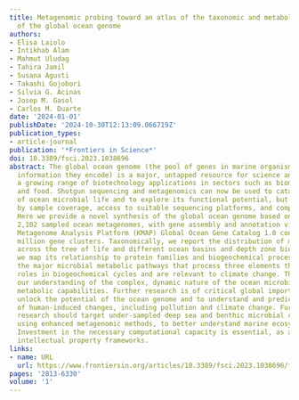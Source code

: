 ```yaml
---
title: Metagenomic probing toward an atlas of the taxonomic and metabolic foundations
  of the global ocean genome
authors:
- Elisa Laiolo
- Intikhab Alam
- Mahmut Uludag
- Tahira Jamil
- Susana Agusti
- Takashi Gojobori
- Silvia G. Acinas
- Josep M. Gasol
- Carlos M. Duarte
date: '2024-01-01'
publishDate: '2024-10-30T12:13:09.066719Z'
publication_types:
- article-journal
publication: '*Frontiers in Science*'
doi: 10.3389/fsci.2023.1038696
abstract: The global ocean genome (the pool of genes in marine organisms and the functional
  information they encode) is a major, untapped resource for science and society with
  a growing range of biotechnology applications in sectors such as biomedicine, energy,
  and food. Shotgun sequencing and metagenomics can now be used to catalog the diversity
  of ocean microbial life and to explore its functional potential, but has been limited
  by sample coverage, access to suitable sequencing platforms, and computational capacity.
  Here we provide a novel synthesis of the global ocean genome based on analysis of
  2,102 sampled ocean metagenomes, with gene assembly and annotation via the KAUST
  Metagenome Analysis Platform (KMAP) Global Ocean Gene Catalog 1.0 containing 308.6
  million gene clusters. Taxonomically, we report the distribution of marine genes
  across the tree of life and different ocean basins and depth zone biomes. Functionally,
  we map its relationship to protein families and biogeochemical processes, including
  the major microbial metabolic pathways that process three elements that play fundamental
  roles in biogeochemical cycles and are relevant to climate change. These data extend
  our understanding of the complex, dynamic nature of the ocean microbiome and its
  metabolic capabilities. Further research is of critical global importance both to
  unlock the potential of the ocean genome and to understand and predict the effects
  of human-induced changes, including pollution and climate change. Further hypothesis-driven
  research should target under-sampled deep sea and benthic microbial communities
  using enhanced metagenomic methods, to better understand marine ecosystem functioning.
  Investment in the necessary computational capacity is essential, as are suitable
  intellectual property frameworks.
links:
- name: URL
  url: https://www.frontiersin.org/articles/10.3389/fsci.2023.1038696/full
pages: '2813-6330'
volume: '1'
---
```

